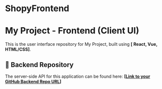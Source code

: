 
# ShopyFrontend

# My Project - Frontend (Client UI)

This is the user interface repository for My Project, built using **[  React, Vue, HTML/CSS]**.

## 🔗 Backend Repository
The server-side API for this application can be found here:
**[[Link to your GitHub Backend Repo URL](https://github.com/Hariprasadchatterjee/ShopyBackend)]**

